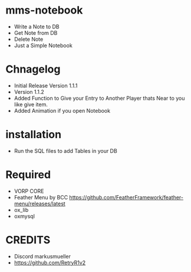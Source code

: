 # mms-notebook

 - Write a Note to DB 
 - Get Note from DB
 - Delete Note
 - Just a Simple Notebook

# Chnagelog
- Initial Release Version 1.1.1
- Version 1.1.2
- Added Function to Give your Entry to Another Player thats Near to you like give item.
- Added Animation if you open Notebook

# installation 

- Run the SQL files to add Tables in your DB

# Required
- VORP CORE
- Feather Menu by BCC https://github.com/FeatherFramework/feather-menu/releases/latest
- ox_lib
- oxmysql

# CREDITS
- Discord markusmueller 
- https://github.com/RetryR1v2 
